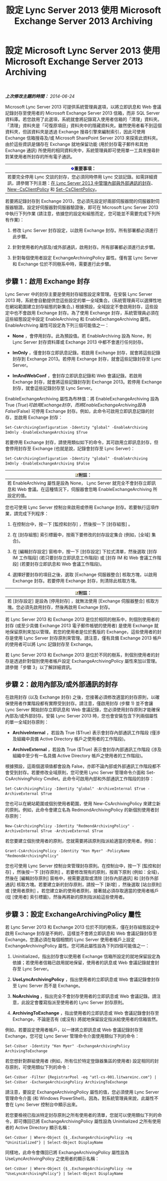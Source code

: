 ﻿---
title: 設定 Lync Server 2013 使用 Microsoft Exchange Server 2013 Archiving
TOCTitle: 設定 Lync Server 2013 使用 Exchange Server 2013 Archiving
ms:assetid: 260346d1-edc8-4a0c-8ad2-6c2401c3c377
ms:mtpsurl: https://technet.microsoft.com/zh-tw/library/JJ679896(v=OCS.15)
ms:contentKeyID: 49889982
ms.date: 08/10/2015
mtps_version: v=OCS.15
ms.translationtype: HT
---

# 設定 Microsoft Lync Server 2013 使用 Microsoft Exchange Server 2013 Archiving

 

_**上次修改主題的時間：** 2014-06-24_

Microsoft Lync Server 2013 可提供系統管理員選項，以將立即訊息和 Web 會議記錄封存至使用者的 Microsoft Exchange Server 2013 信箱，而非 SQL Server 資料庫。若您啟用了此選項，系統就會將記錄寫入使用者信箱的「清理」資料夾。「清理」資料夾是「可復原項目」資料夾中的隱藏資料夾。雖然使用者看不到這個資料夾，但該資料夾是透過 Exchange 搜尋引擎來編制索引，因此可使用 Exchange 信箱搜尋及/或 Microsoft SharePoint Server 2013 來探索此資料夾。由於這些資訊是儲存在 Exchange 就地保留功能 (用於封存電子郵件和其他 Exchange 通訊) 所使用的相同資料夾中，系統管理員即可使用單一工具來搜尋針對某使用者所封存的所有電子通訊。

<table>
<thead>
<tr class="header">
<th><img src="images/Gg412908.important(OCS.15).gif" title="important" alt="important" />重要事項：</th>
</tr>
</thead>
<tbody>
<tr class="odd">
<td>若要完全停用 Lync 交談的封存，您必須同時停用 Lync 交談記錄。如需詳細資訊，請參閱下列主題：<a href="lync-server-2013-managing-the-archiving-of-internal-and-external-communications.md">在 Lync Server 2013 中管理內部與外部通訊的封存</a>、<a href="new-csclientpolicy.md">New-CsClientPolicy</a> 和 <a href="set-csclientpolicy.md">Set-CsClientPolicy</a>。</td>
</tr>
</tbody>
</table>


若要將記錄封存到 Exchange 2013，您必須先設定好兩部伺服器間的伺服器對伺服器驗證。設定好伺服器對伺服器驗證後，即可在 Microsoft Lync Server 2013 中執行下列作業 (請注意，依據您的設定和組態而定，您可能並不需要完成下列所有作業)：

1.  修改 Lync Server 封存設定，以啟用 Exchange 封存。所有部署都必須進行此步驟。

2.  針對使用者的內部及/或外部通訊，啟用封存。所有部署都必須進行此步驟。

3.  針對每個使用者設定 ExchangeArchivingPolicy 屬性。僅有當 Lync Server 和 Exchange 位於不同樹系中時，需要進行此步驟。

## 步驟 1：啟用 Exchange 封存

Lync Server 中的封存主要是使用封存組態設定來管理。在安裝 Lync Server 2013 時，系統會自動提供您這些設定的單一全域集合。(系統管理員可以選擇性地在網站範圍建立封存組態的新集合。) 根據預設，全域設定不會啟用封存，這些設定中也不會啟用 Exchange 封存。為了使用 Exchange 封存，系統管理員必須在這些組態設定中設定 EnableArchiving 和 EnableExchangeArchiving 屬性。EnableArchiving 屬性可設定為下列三個可能值之一：

  - **None** ，會停用封存。此為預設值。若 EnableArchiving 設為 None，則 Lync Server 封存資料庫或 Exchange 2013 中都不會進行任何封存。

  - **ImOnly** ，僅會封存立即訊息記錄。若啟用 Exchange 封存，就會將這些記錄封存到 Exchange 2013。若停用 Exchange 封存，就會這些記錄封存至 Lync Server。

  - **ImAndWebConf** ，會封存立即訊息記錄和 Web 會議記錄。若啟用 Exchange 封存，就會將這些記錄封存到 Exchange 2013。若停用 Exchange 封存，就會這些記錄封存至 Lync Server。

EnableExchangeArchiving 屬性為布林值：將 EnableExchangeArchiving 設為 True ($True) 可啟用 Exchange 封存，而將 EnableExchangeArchiving 設為 False ($False) 可停用 Exchange 封存。例如，此命令可啟用立即訊息記錄的封存，並啟用 Exchange 封存：

    Set-CsArchivingConfiguration -Identity "global" -EnableArchiving ImOnly -EnableExchangeArchiving $True

若要停用 Exchange 封存，請使用類似如下的命令，其可啟用立即訊息封存，但會停用封存至 Exchange (也就是說，記錄會封存至 Lync Server)：

    Set-CsArchivingConfiguration -Identity "global" -EnableArchiving ImOnly -EnableExchangeArchiving $False

<table>
<thead>
<tr class="header">
<th><img src="images/Gg398811.note(OCS.15).gif" title="note" alt="note" />附註：</th>
</tr>
</thead>
<tbody>
<tr class="odd">
<td>若 EnableArchiving 屬性是設為 None， Lync Server 就完全不會封存立即訊息和 Web 會議。在這種情況下，伺服器會忽略 EnableExchangeArchiving 所設定的值。</td>
</tr>
</tbody>
</table>


您也可使用 Lync Server 控制台來啟用或停用 Exchange 封存。若要執行這項作業，請完成下列程序：

1.  在控制台中，按一下 \[監控和封存\] ，然後按一下 \[封存組態\] 。

2.  在 \[封存組態\] 索引標籤中，按兩下要修改的封存設定集合 (例如，\[全域\] 集合)。

3.  在 \[編輯封存設定\] 窗格中，按一下 \[封存設定\] 下拉式清單，然後選取 \[封存 IM 工作階段\] (若只要封存立即訊息工作階段) 或 \[封存 IM 和 Web 會議工作階段\] (若要封存立即訊息和 Web 會議工作階段)。

4.  選擇好要封存的項目之後，選取 \[Exchange 伺服器整合\] 核取方塊，以啟用 Exchange 封存。若要停用 Exchange 封存，則清除此核取方塊。

<table>
<thead>
<tr class="header">
<th><img src="images/Gg398811.note(OCS.15).gif" title="note" alt="note" />附註：</th>
</tr>
</thead>
<tbody>
<tr class="odd">
<td>若 [封存設定] 是設為 [停用封存] ，就無法使用 [Exchange 伺服器整合] 核取方塊。您必須先啟用封存，然後再啟用 Exchange 封存。</td>
</tr>
</tbody>
</table>


若 Lync Server 2013 和 Exchange 2013 是位於相同的樹系中，則個別使用者的封存 (或至少具備 Exchange 2013 電子郵件帳號的使用者) 是使用 Exchange 就地保留原則來加以管理。若您的使用者是位於舊版的 Exchange，這些使用者的封存是使用 Lync Server 封存原則來管理。請注意，僅有具備 Exchange 2013 帳戶的使用者可以將 Lync 記錄封存至 Exchange。

若 Lync Server 2013 和 Exchange 2013 是位於不同的樹系，則個別使用者的封存是透過針對個別使用者帳戶設定 ExchangeArchivingPolicy 屬性來加以管理。請參閱「步驟 3」以了解詳細資訊。

## 步驟 2：啟用內部及/或外部通訊的封存

在啟用封存 (以及 Exchange 封存) 之後，您接著必須修改適當的封存原則，以確保使用者作業階段都有實際受到封存。請注意，僅啟用封存 (步驟 1) 並不會讓 Lync Server 開始封存立即訊息和 Web 會議記錄，您必須使用封存原則才能確保內部及/或外部封存。安裝 Lync Server 2013 時，您也會安裝包含下列兩個屬性的單一全域封存原則：

  - **ArchiveInternal** ，若設為 True ($True) 表示會封存內部通訊工作階段 (僅涉及組織中具備 Active Directory 帳戶之使用者的工作階段)。

  - **ArchiveExternal** ，若設為 True ($True) 表示會封存內部通訊工作階段 (涉及組織中至少有一名具備 Active Directory 帳戶之使用者的工作階段)。

根據預設，這兩個選項值都會設為 False，亦即不論內部或外部通訊工作階段都不會受到封存。若要修改全域原則，您可使用 Lync Server 管理命令介面和 Set-CsArchivingPolicy Cmdlet。此命令可啟用內部和外部通訊工作階段的封存：

    Set-CsArchivingPolicy -Identity "global" -ArchiveInternal $True -ArchiveExternal $True

您也可以在網站範圍或個別使用者範圍，使用 New-CsArchivingPolicy 來建立新的原則。例如，此命令會建立名為 RedmondArchivingPolicy 的新個別使用者封存原則：

    New-CsArchivingPolicy -Identity "RedmondArchivingPolicy" -ArchiveInternal $True -ArchiveExternal $True

若您要建立個別使用者的原則，您就需要將該原則指派給適當的使用者。例如：

    Grant-CsArchivingPolicy -Identity "Ken Myer" -PolicyName  "RedmondArchivingPolicy"

您也可使用 Lync Server 控制台來管理封存原則。在控制台中，按一下 \[監控和封存\] ，然後按一下 \[封存原則\] 。若要修改現有的原則，按兩下原則 (例如：全域)，然後在 \[編輯封存原則\] 窗格中，視需要選取或清除 \[封存內部通訊\] 和 \[封存外部通訊\] 核取方塊。若要建立新的封存原則，請按一下 \[新增\] ，然後選取 \[站台原則\] 或 \[使用者原則\] 。若您建立新的使用者原則，接著就必須存取適當的使用者帳戶 (從 \[使用者\] 索引標籤)，然後再將新的原則指派給這些使用者。

## 步驟 3：設定 ExchangeArchivingPolicy 屬性

若 Lync Server 2013 和 Exchange 2013 位於不同的樹系，僅在封存組態設定中啟用 Exchange 封存是不夠的，這樣並不會將立即訊息和 Web 會議記錄封存至 Exchange。您還必須在每個相關的 Lync Server 使用者帳戶上設定 ExchangeArchivingPolicy 屬性。您可將此屬性設為下列四個可能值之一：

1.  Uninitialized，指出封存會以使用者 Exchange 信箱所設定的就地保留設定為依據；若使用者信箱已啟用就地保留，使用者的訊息或 Web 會議記錄就會封存至 Lync Server。

2.  **UseLyncArchivingPolicy** ，指出使用者的立即訊息或 Web 會議記錄會封存至 Lync Server 而不是 Exchange。

3.  **NoArchiving** ，指出完全不會封存使用者的立即訊息或 Web 會議記錄。請注意，此設定會覆寫指派至使用者的 Lync Server 封存原則。

4.  **ArchivingToExchange** ，指出使用者的立即訊息或 Web 會議記錄會封存至 Exchange，不論是否有 (或沒有) 將就地保留設定指派給使用者的信箱皆然。

例如，若要設定使用者帳戶，以一律將立即訊息或 Web 會議記錄封存至 Exchange，您可從 Lync Server 管理命令介面使用類似下列的命令：

    Set-CsUser -Identity "Ken Myer" -ExchangeArchivingPolicy ArchivingToExchange

若您想針對群組使用者 (例如，所有位於特定登錄器集區的使用者) 設定相同的封存原則，可使用類似下列的命令：

    Get-CsUser -Filter {RegistrarPool -eq "atl-cs-001.litwareinc.com"} | Set-CsUser -ExchangeArchivingPolicy ArchivingToExchange

請注意，要設定 ExchangeArchivingPolicy 屬性的值，您必須使用 Lync Server 管理命令介面 (和 Windows PowerShell)。因為，對系統管理員來說，此屬性不會在 Lync Server 控制台中顯示出來。

若您要檢視已指派特定封存原則之所有使用者的清單，您就可以使用類似下列的命令，即可傳回已將 ExchangeArchivingPolicy 屬性設為 Uninitialized 之所有使用者的 Active Directory 顯示名稱：

    Get-CsUser | Where-Object {$_.ExchangeArchivingPolicy -eq "Uninitialized"} | Select-Object DisplayName

同樣地，此命令會傳回已將 ExchangeArchivingPolicy 屬性設為 UseLyncArchivingPolicy 之使用者的顯示名稱：

    Get-CsUser | Where-Object {$_.ExchangeArchivingPolicy -ne "UseLyncArchivingPolicy"} | Select-Object DisplayName

